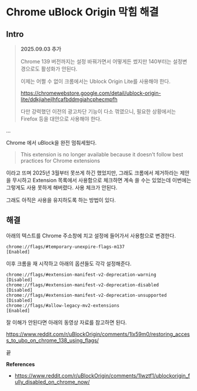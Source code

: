 # Chrome uBlock Origin 막힘 해결

## Intro

> **2025.09.03 추가**
>
> Chrome 139 버전까지는 설정 바꿔가면서 어떻게든 썼지만 140부터는 설정변경으로도 활성화가 안된다.
>
> 이제는 어쩔 수 없이 크롬에서는 Ublock Origin Lite를 사용해야 한다.
>
> https://chromewebstore.google.com/detail/ublock-origin-lite/ddkjiahejlhfcafbddmgiahcphecmpfh
>
> 다만 강력했던 이전의 광고차단 기능이 다소 꺾였으니, 필요한 상황에서는 Firefox 등을 대안으로 사용해야 한다.

...

Chrome 에서 uBlock을 완전 멈춰세웠다.

> This extension is no longer available because it doesn't follow best practices for Chrome extensions

이라고 뜨며 2025년 3월부터 못쓰게 하긴 했었지만, 그래도 크롬에서 제거하라는 제안을 무시하고 Extension 목록에서 사용함으로 체크하면 계속 쓸 수는 있었는데 이번에는 그렇게도 사용 못하게 해버렸다. 사용 체크가 안된다.

그래도 아직은 사용을 유지하도록 하는 방법이 있다.

## 해결

아래의 텍스트를 Chrome 주소창에 치고 설정에 들어가서 사용함으로 변경한다.

```
chrome://flags/#temporary-unexpire-flags-m137                     [Enabled]
```

이후 크롬을 재 시작하고 아래의 옵션들도 각각 설정해준다.

```
chrome://flags/#extension-manifest-v2-deprecation-warning         [Disabled]
chrome://flags/#extension-manifest-v2-deprecation-disabled        [Disabled]
chrome://flags/#extension-manifest-v2-deprecation-unsupported     [Disabled]
chrome://flags/#allow-legacy-mv2-extensions                       [Enabled]
```

잘 이해가 안된다면 아래의 동영상 자료를 참고하면 된다.

https://www.reddit.com/r/uBlockOrigin/comments/1lx59m0/restoring_access_to_ubo_on_chrome_138_using_flags/

끝

**References**

- https://www.reddit.com/r/uBlockOrigin/comments/1lwztf1/ublockorigin_fully_disabled_on_chrome_now/